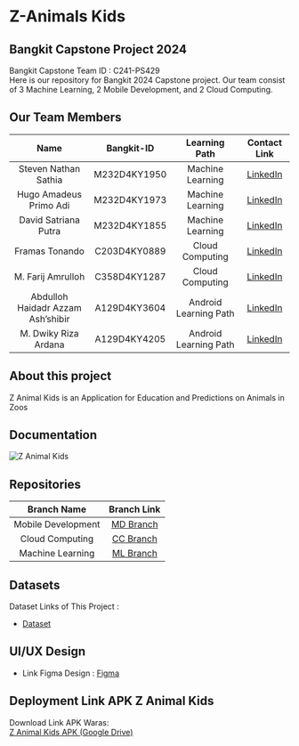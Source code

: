 # Z-Animals Kids

## Bangkit Capstone Project 2024

Bangkit Capstone Team ID : C241-PS429 <br>
Here is our repository for Bangkit 2024 Capstone project. Our team consist of 3 Machine Learning, 2 Mobile Development, and 2 Cloud Computing.

## Our Team Members

|              Name              | Bangkit-ID |   Learning Path    |                                                       Contact Link                                                       |
| :----------------------------: | :--------: | :----------------: | :----------------------------------------------------------------------------------------------------------------------: |
|Steven Nathan Sathia| M232D4KY1950 |  Machine Learning  |[LinkedIn](https://www.linkedin.com/in/aprillia-anggera/)|
|Hugo Amadeus Primo Adi| M232D4KY1973 |  Machine Learning|[LinkedIn](https://www.linkedin.com/in/alfendio/)        |
|David Satriana Putra| M232D4KY1855 | Machine Learning   |[LinkedIn](https://www.linkedin.com/in/natyulius/)       |
|Framas Tonando| C203D4KY0889 | Cloud Computing |       [LinkedIn](https://www.linkedin.com/in/kartika-okta-rachmawati/)|
|M. Farij Amrulloh| C358D4KY1287 |  Cloud Computing   | [LinkedIn](https://www.linkedin.com/in/farijamrulloh/)|
|Abdulloh Haidadr Azzam Ash’shibir| A129D4KY3604 |  Android  Learning Path   |[LinkedIn](https://www.linkedin.com/in/melina-azzahra-212399201/)|
|M. Dwiky Riza Ardana| A129D4KY4205 |  Android  Learning Path   |[LinkedIn](https://www.linkedin.com/in/melina-azzahra-212399201/)|

## About this project

Z Animal Kids is an Application for Education and Predictions on Animals in Zoos

## Documentation

![Z Animal Kids]()

## Repositories

|    Branch Name     |                                      Branch Link                                         |
| :----------------: | :--------------------------------------------------------------------------------------: |
| Mobile Development | [MD Branch](https://github.com/Dwkyyrz/C241-PS429/tree/cloud-computing) |
|  Cloud Computing   | [CC Branch](https://github.com/Dwkyyrz/C241-PS429/tree/cloud-computing)      |
|  Machine Learning  | [ML Branch](https://github.com/Dwkyyrz/C241-PS429/tree/machine-learning)       |

## Datasets

Dataset Links of This Project :

- [Dataset](https://drive.google.com/drive/folders/1uAG9Gr5dUHaL29ttmM6vBKr1VtY6-yVm?usp=sharing)

## UI/UX Design

- Link Figma Design : [Figma](https://www.figma.com/design/EcFva8ofCEUVuqZyTgk5wX/Z-Animal-Kids?node-id=0-1)

## Deployment Link APK Z Animal Kids

Download Link APK Waras:<br>
[Z Animal Kids APK (Google Drive)](link)
